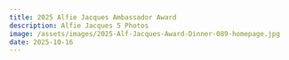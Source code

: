 ```yaml
---
title: 2025 Alfie Jacques Ambassador Award
description: Alfie Jacques 5 Photos
image: /assets/images/2025-Alf-Jacques-Award-Dinner-089-homepage.jpg
date: 2025-10-16
---
```


